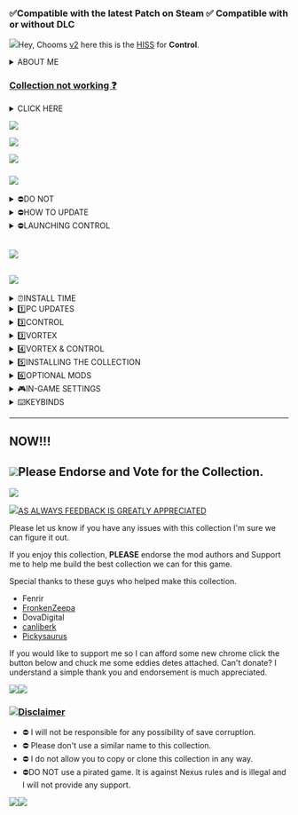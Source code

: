 ### **✅Compatible with the latest Patch on Steam**                              ✅ **Compatible** with or without DLC

![](https://s5.gifyu.com/images/SR9Rl.jpg)Hey, Chooms [v2](https://www.nexusmods.com/users/123334373) here this is the [HISS](https://) for **Control**.

<details><summary>ABOUT ME</summary>
Hey Chooms! This is a little bit about me and why I started curating mod collections

Back in the 90s, I was a young kid, and I never slowed down for more than two seconds.&#x20;

But this all changed one day when I visited my cousin he had a Super Nintendo!!! and I fell in love, from that moment on I knew gaming was something that called out to me.

So when my parents bought my sister and i our own console (Playstation) I was over the moon, long nights playing Crash Bandicoot, Spyro and Gran Turismo you can't beat these memories.

Skip forward 10 years and games like Red Dead Redemption, GTA Vice City and Need for Speed these games only solidified my love of gaming even more. Like many of us, it gave us a way to escape and let our imagination run wild.

Skip forward to the current day. The time when we can create new experiences in the games that we already love what could be better than this? Modding is really a cool way to add so much more. But it's not always easy to get all those cool mods to work together with no issues. This inspired me to combine my passion for helping people, with a desire to make games that use mods and work as seamlessly as they can.

So join us choombah and come along for the ride.
</details>

### [Collection not working ❓](https://)

<details><summary>CLICK HERE</summary>
This collection is extensively tested with every new version that is released. If it's not working for you. Please join the discord so we can assist you and get you up and going before you downvote the collection.
</details>

![](https://s5.gifyu.com/images/SR9C3.jpg)

[![](https://s6.gifyu.com/images/S6n4A.png)](https://discord.gg/v2-s-collections-1076179431195955290)

![](https://s5.gifyu.com/images/SR9C3.jpg)

### ![](https://s5.gifyu.com/images/SR9By.png)

<details><summary>⛔DO NOT</summary>
- &#x20;Install this collection if **Control** is installed on an **HDD**.
- Update any of the mods in this collection individually in Vortex when a mod gets updated we will update the collection.
</details>

<details><summary>⛔HOW TO UPDATE</summary>
&#x20;**1**) Create a new Profile in Vortex and enable it.

- **2**) Go to the [Collection](https://next.nexusmods.com/cyberpunk2077/collections/dfvt7o?utm_source=copy\&utm_medium=social\&utm_campaign=share_collection) page and ensure the most current revision number is displayed, then select **"ADD TO VORTEX"**
- **3**) When prompted to select which profile to install to, select the new profile you created in Step **1**)
- **4**) Once the update is downloaded you can remove the old profile. But ⛔**DO NOT** remove the archives.

⛔**NOTE** Don't worry you will **NOT** have to redownload the entire collection with this method.
</details>

<details><summary>⛔LAUNCHING CONTROL</summary>
- Use Vortex to launch the game.

![](https://s12.gifyu.com/images/Launch-from-here.jpg)
</details>

##

![](https://s5.gifyu.com/images/SR9C3.jpg)

## ![](https://s5.gifyu.com/images/SR9BG.png)

<details><summary>⏰INSTALL TIME</summary>
![](https://s5.gifyu.com/images/SR9C3.jpg)**Premium Users**: Takes 20 Mins + Semi-automatic. You can be AFK with a few Install menus at the end of the installation.\
**Free Users:** Takes 40 Mins + Semi-automatic. You will have to click on download for each mod one by one.

![](https://s5.gifyu.com/images/SR9C3.jpg)
</details>

<details><summary>1️⃣PC UPDATES</summary>
![](https://s5.gifyu.com/images/SR9C3.jpg)

- ⛔ Make sure that you have the latest version of Microsoft Visual Studio C++ >[HERE](https://aka.ms/vs/17/release/vc_redist.x64.exe)
- ⛔ Make sure that you have the latest Desktop Runtime >[HERE](https://dotnet.microsoft.com/en-us/download/dotnet/thank-you/runtime-desktop-7.0.3-windows-x64-installer)
- ⛔ Make sure that you have the latest Graphics driver update.

![](https://s5.gifyu.com/images/SR9C3.jpg)
</details>

<details><summary>3️⃣CONTROL</summary>
![](https://s5.gifyu.com/images/SR9C3.jpg)**1**) Start with a fresh install of **Control**.

**2**) ⛔ Make sure the game is installed on an **SSD**.

![](https://s5.gifyu.com/images/SR9C3.jpg)
</details>

<details><summary>3️⃣VORTEX</summary>
&#x20;![](https://s5.gifyu.com/images/SR9C3.jpg)**1**) You will need [Vortex](https://www.nexusmods.com/site/mods/1) mod manager downloaded and installed You can find it from the link below. If you already have Vortex skip this step.

[![](https://i.imgur.com/xXhkzvj.png)](https://www.nexusmods.com/site/mods/1)

![](https://s5.gifyu.com/images/SR9C3.jpg)
</details>

<details><summary>4️⃣VORTEX & CONTROL</summary>
&#x20;![](https://s5.gifyu.com/images/SR9C3.jpg)**1**) Open Vortex and click on **"Select a game to manage"**.

![](https://s12.gifyu.com/images/Select-a-game-to-managed.jpg)**2**) On the next screen scroll down to the **"Control"** icon and click on **"Manage".**

![](https://s12.gifyu.com/images/Untitled99ac613c165d0e14.jpg)**3**) On the popup that appears click on **"Download"** on the bottom right, and Vortex will restart.

**4**) Once Vortex has restarted it may say **"Game not discovered"** If it does click **"Continue"** at the bottom right of the popup.

**5**) A window will now pop up where you can choose the folder where  **"Control"** is installed. **(Locations below)**.

```
Steam> Drive Letter\SteamLibrary\steamapps\common\Control
GOG>   Drive Letter\GOGLibrary\Games\Control
Epic>  Drive Letter\EpicLibrary\Control
```

**6**) On your main Vortex window, it will now show an icon for **"Control"** showing that it is a managed game in Vortex.

**7**) Go to the settings and on the Mods tab check **"automatically use suggested path for staging folder"** then check "**suggest and "apply".**

**8**) On the same window select "hard link deployment" and check "apply".

![](https://s11.gifyu.com/images/Untitledef56ac4a42e1f37d.jpg)![](https://s5.gifyu.com/images/SR9C3.jpg)
</details>

<details><summary>5️⃣INSTALLING THE COLLECTION</summary>
&#x20;![](https://s5.gifyu.com/images/SR9C3.jpg)**1**) Click on profiles now Create a new profile on Vortex ⛔(**DO NOT**) add the collection to your default profile.

![](https://s12.gifyu.com/images/Screenshot-2023-04-17-115745.png)**2**) Click "Add to Vortex"(choose your newly created profile).

![](https://s12.gifyu.com/images/Untitled1.png)3) After the collection has finished installing you will get a pop-up for the Optional Mods. Select  **"Show"** optional mods then select **"No thanks"**

![](https://s11.gifyu.com/images/Optinal.jpg)![](https://s5.gifyu.com/images/SR9C3.jpg)
</details>

<details><summary>6️⃣OPTIONAL MODS</summary>
&#x20;![](https://s5.gifyu.com/images/SR9C3.jpg)**1**) Now you can choose which ***(OPTIONAL)***  Mods you would like to install these mods have notes attached and you will be prompted with specific installation options to guide you through the process  **(Make sure to read these messages)**.

## RESHADE

ReShade is included with the collection once you have finished downloading it will be placed on the toolbar in the top left-hand corner of Vortex.

**1**) Click on Reshade in the top corner.

![](https://s11.gifyu.com/images/Reshade994ca6dfeae6e8e5.jpg)**2**) Select browse and find the **"*****Control\_DX12.exe*****"** and select it.**(Locations below)**

```
Steam> Drive Letter\SteamLibrary\steamapps\common\Control_DX12.exe
GOG>   Drive Letter\GOGLibrary\Games\Control_DX12.exe
Epic>  Drive Letter\EpicLibrary\Control_DX12.exe  
```

**3**) Select Directx 10/11/12

**4**) On the **"select preset to install"** select next

**5**) Select next and finish the installation.

Run the game

I have added the Reshade below.

- Hiss by [v2](https://www.nexusmods.com/hogwartslegacy/users/123334373)

### **Reshade controls**

**End** key to toggle main effects\
**Home** key to open GUI

![](https://s5.gifyu.com/images/SR9C3.jpg)
</details>

<details><summary>🎮IN-GAME SETTINGS</summary>
![](https://s5.gifyu.com/images/SR9C3.jpg)**1**) To use The DEV Menu select **F11**

![](https://s5.gifyu.com/images/SR9C3.jpg)
</details>

<details><summary>⌨️KEYBINDS</summary>
These can be configured in-game but I've configured them to get you started. These are set for a full-size KB.

### ![](https://s5.gifyu.com/images/SR9C3.jpg)DEV MENU

- F11

![](https://s5.gifyu.com/images/SR9C3.jpg)
</details>

***

## NOW!!!&#x20;

## ![](https://64.media.tumblr.com/c8f71a9eaee263817e6194684a342064/tumblr_pfkr3y6Lrp1qgojgxo7_540.gifv)Please Endorse and Vote for the Collection.

![](https://s5.gifyu.com/images/SR9C3.jpg)

![](https://s5.gifyu.com/images/SR9O6.png)[AS ALWAYS FEEDBACK IS GREATLY APPRECIATED](https://)

Please let us know if you have any issues with this collection I'm sure we can figure it out.

If you enjoy this collection, **PLEASE** endorse the mod authors and Support me to help me build the best collection we can for this game.

Special thanks to these guys who helped make this collection.

- Fenrir
- [FronkenZeepa](https://www.nexusmods.com/cyberpunk2077/users/72680523)
- DovaDigital
- [canliberk](https://www.nexusmods.com/users/5027009)
- [Pickysaurus](https://www.nexusmods.com/site/users/31179975)

If you would like to support me so I can afford some new chrome click the button below and chuck me some eddies detes attached. Can't donate? I understand a simple thank you and endorsement is much appreciated.

[![](https://s9.gifyu.com/images/SFq3d.png)](https://www.buymeacoffee.com/2077v2)[![](https://s9.gifyu.com/images/SFq33.png)](https://patreon.com/v2sCollections?utm_medium=clipboard_copy\&utm_source=copyLink\&utm_campaign=creatorshare_creator\&utm_content=join_link)

### ![](https://s5.gifyu.com/images/SR9C3.jpg)[Disclaimer](https://)

- ⛔ I will not be responsible for any possibility of save corruption.
- ⛔ Please don't use a similar name to this collection.
- ⛔ I do not allow you to copy or clone this collection in any way.
- ⛔DO NOT use a pirated game. It is against Nexus rules and is illegal and I will not provide any support.

![](https://s5.gifyu.com/images/SR9C3.jpg)![](https://s12.gifyu.com/images/SVQQz.png)
